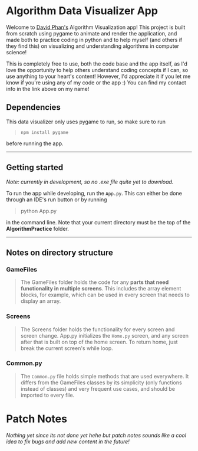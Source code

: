 # Algorithm Data Visualizer App

Welcome to [David Phan's](https://gpa0verkd.github.io/Portfolio/) Algorithm
Visualization app! This project is built from scratch using pygame to animate
and render the application, and made both to practice coding in python and
to help myself (and others if they find this) on visualizing and understanding
algorithms in computer science!

This is completely free to use, both the code base and the app itself, as I'd
love the opportunity to help others understand coding concepts if I can, so
use anything to your heart's content! However, I'd appreciate it if you let me
know if you're using any of my code or the app :) You can find my contact info
in the link above on my name!

## Dependencies
This data visualizer only uses pygame to run, so make sure to run

> `npm install pygame`

before running the app.

---

## Getting started
*Note: currently in development, so no .exe file quite yet to download.*

To run the app while developing, run the `App.py`. This can either be done
through an IDE's run button or by running

> python App.py

in the command line. Note that your current directory must be the top of the
**AlgorithmPractice** folder.

---

## Notes on directory structure
### GameFiles
> The GameFiles folder holds the code for any
> **parts that need functionality in multiple screens**. This includes the array
> element blocks, for example, which can be used in every screen that needs to
> display an array.
### Screens
> The Screens folder holds the functionality for every screen and screen change.
> App.py initializes the `Home.py` screen, and any screen after that is built on top
> of the home screen. To return home, just break the current screen's while loop.
### Common.py
> The `Common.py` file holds simple methods that are used everywhere. It differs
> from the GameFiles classes by its simplicity (only functions instead of classes)
> and very frequent use cases, and should be imported to every file.

# Patch Notes
*Nothing yet since its not done yet hehe but patch notes sounds like a cool*
*idea to fix bugs and add new content in the future!*